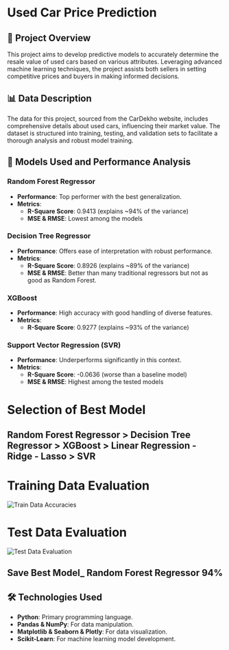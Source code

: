 # Used Car Price Prediction

## 🚀 Project Overview
This project aims to develop predictive models to accurately determine the resale value of used cars based on various attributes. Leveraging advanced machine learning techniques, the project assists both sellers in setting competitive prices and buyers in making informed decisions.

## 📊 Data Description
The data for this project, sourced from the CarDekho website, includes comprehensive details about used cars, influencing their market value. The dataset is structured into training, testing, and validation sets to facilitate a thorough analysis and robust model training.

## 🧠 Models Used and Performance Analysis

### Random Forest Regressor
- **Performance**: Top performer with the best generalization.
- **Metrics**:
  - **R-Square Score**: 0.9413 (explains ~94% of the variance)
  - **MSE & RMSE**: Lowest among the models

### Decision Tree Regressor
- **Performance**: Offers ease of interpretation with robust performance.
- **Metrics**:
  - **R-Square Score**: 0.8926 (explains ~89% of the variance)
  - **MSE & RMSE**: Better than many traditional regressors but not as good as Random Forest.

### XGBoost
- **Performance**: High accuracy with good handling of diverse features.
- **Metrics**:
  - **R-Square Score**: 0.9277 (explains ~93% of the variance)

### Support Vector Regression (SVR)
- **Performance**: Underperforms significantly in this context.
- **Metrics**:
  - **R-Square Score**: -0.0636 (worse than a baseline model)
  - **MSE & RMSE**: Highest among the tested models
  
# **Selection of Best Model**
 
## **Random Forest Regressor > Decision Tree Regressor > XGBoost > Linear Regression - Ridge - Lasso > SVR**

# **Training Data Evaluation**

![Train Data Accuracies](https://raw.githubusercontent.com/sAwAiRa-iQbal/Used-Car-Price-Prediction-Project/main/TrainDataAccuracies.png)

# **Test Data Evaluation**

![Test Data Evaluation](https://raw.githubusercontent.com/sAwAiRa-iQbal/Used-Car-Price-Prediction-Project/main/testDataEvaluation.png)

## **Save Best Model_ Random Forest Regressor 94%**


## 🛠 Technologies Used
- **Python**: Primary programming language.
- **Pandas & NumPy**: For data manipulation.
- **Matplotlib & Seaborn & Plotly**: For data visualization.
- **Scikit-Learn**: For machine learning model development.


